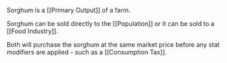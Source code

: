 Sorghum is a [[Primary Output]] of a farm.

Sorghum can be sold directly to the [[Population]] or it can be sold to a [[Food Industry]].

Both will purchase the sorghum at the same market price before any stat modifiers are applied - such as a [[Consumption Tax]].